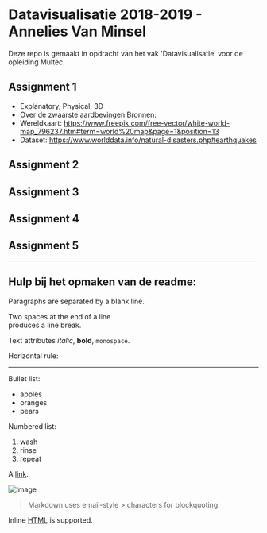 Datavisualisatie 2018-2019 - Annelies Van Minsel
=======

Deze repo is gemaakt in opdracht van het vak 'Datavisualisatie' voor de opleiding Multec.

## Assignment 1
* Explanatory, Physical, 3D
* Over de zwaarste aardbevingen 
Bronnen:
* Wereldkaart: https://www.freepik.com/free-vector/white-world-map_796237.htm#term=world%20map&page=1&position=13
* Dataset: https://www.worlddata.info/natural-disasters.php#earthquakes 

## Assignment 2

## Assignment 3

## Assignment 4

## Assignment 5


---
## Hulp bij het opmaken van de readme:


Paragraphs are separated
by a blank line.

Two spaces at the end of a line  
produces a line break.

Text attributes _italic_, 
**bold**, `monospace`.

Horizontal rule:

---

Bullet list:

  * apples
  * oranges
  * pears

Numbered list:

  1. wash
  2. rinse
  3. repeat

A [link][example].

  [example]: http://example.com

![Image](Image_icon.png "icon")

> Markdown uses email-style > characters for blockquoting.

Inline <abbr title="Hypertext Markup Language">HTML</abbr> is supported.